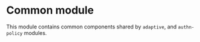 # Common module

This module contains common components shared by `adaptive`, and `authn-policy` modules.